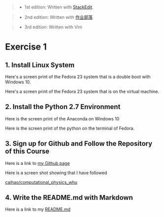 





>- 1st edition:  Written with [StackEdit](https://stackedit.io/).

>- 2nd edition: Written with [作业部落](www.zuoyebuluo.com)

>- 3rd edition: Written with Vim



# Exercise 1



## 1. Install Linux System



Here's a screen print of the Fedora 23 system that is a double boot with Windows 10.







Here's a screen print of the Fedora 23 system that is on the virtual machine.







## 2. Install the Python 2.7 Environment



Here is the screen print of the Anaconda on Windows 10









Here is the screen print of the python on the terminal of Fedora.







## 3. Sign up for Github and Follow the Repository of this Course



Here is a link to [my Github page](https://github.com/ShixingWang)



Here is a screen shot showing that I have followed  

[caihao/computational\_physics\_whu](https://github.com/caihao/computational_physics_whu)





## 4. Write the README.md with Markdown



Here is a link to my [README.md](https://github.com/ShixingWang/computationalphysics_N2013301020050/blob/master/README.md)
